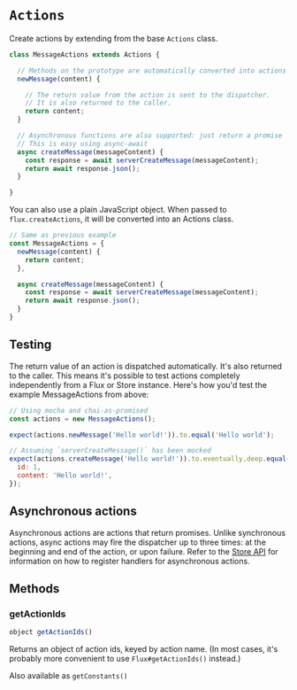 `Actions`
=========

Create actions by extending from the base `Actions` class.

```js
class MessageActions extends Actions {

  // Methods on the prototype are automatically converted into actions
  newMessage(content) {

    // The return value from the action is sent to the dispatcher.
    // It is also returned to the caller.
    return content;
  }

  // Asynchronous functions are also supported: just return a promise
  // This is easy using async-await
  async createMessage(messageContent) {
    const response = await serverCreateMessage(messageContent);
    return await response.json();
  }

}
```

You can also use a plain JavaScript object. When passed to `flux.createActions`, it will be converted into an Actions class.

```js
// Same as previous example
const MessageActions = {
  newMessage(content) {
    return content;
  },

  async createMessage(messageContent) {
    const response = await serverCreateMessage(messageContent);
    return await response.json();
  }
}
```

Testing
-------

The return value of an action is dispatched automatically. It's also returned to the caller. This means it's possible to test actions completely independently from a Flux or Store instance. Here's how you'd test the example MessageActions from above:

```js
// Using mocha and chai-as-promised
const actions = new MessageActions();

expect(actions.newMessage('Hello world!')).to.equal('Hello world');

// Assuming `serverCreateMessage()` has been mocked
expect(actions.createMessage('Hello world!')).to.eventually.deep.equal({
  id: 1,
  content: 'Hello world!',
});
```


Asynchronous actions
--------------------

Asynchronous actions are actions that return promises. Unlike synchronous actions, async actions may fire the dispatcher up to three times: at the beginning and end of the action, or upon failure. Refer to the [Store API](store.md) for information on how to register handlers for asynchronous actions.

Methods
-------

### getActionIds

```js
object getActionIds()
```

Returns an object of action ids, keyed by action name. (In most cases, it's probably more convenient to use `Flux#getActionIds()` instead.)


Also available as `getConstants()`
